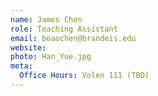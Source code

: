 ```yaml
---
name: James Chen
role: Teaching Assistant
email: boaochen@brandeis.edu
website: 
photo: Han_Yue.jpg
meta:
  Office Hours: Volen 111 (TBD)
---
```

